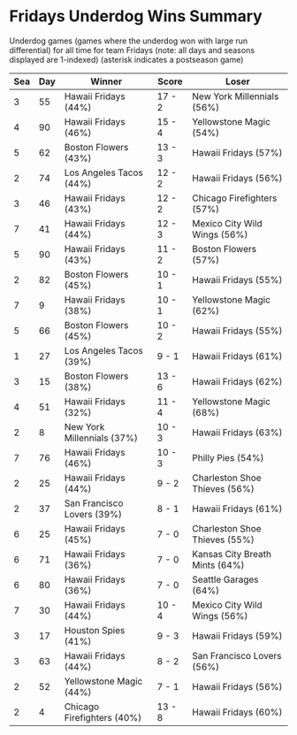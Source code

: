 # Fridays Underdog Wins Summary



Underdog games (games where the underdog won with large run differential) for all time for team Fridays (note: all days and seasons displayed are 1-indexed) (asterisk indicates a postseason game)


| Sea | Day | Winner | Score | Loser | 
| ------ |------ |------ |------ |------ |
| 3 | 55 | Hawaii Fridays (44%) | 17 - 2 | New York Millennials (56%) | 
| 4 | 90 | Hawaii Fridays (46%) | 15 - 4 | Yellowstone Magic (54%) | 
| 5 | 62 | Boston Flowers (43%) | 13 - 3 | Hawaii Fridays (57%) | 
| 2 | 74 | Los Angeles Tacos (44%) | 12 - 2 | Hawaii Fridays (56%) | 
| 3 | 46 | Hawaii Fridays (43%) | 12 - 2 | Chicago Firefighters (57%) | 
| 7 | 41 | Hawaii Fridays (44%) | 12 - 3 | Mexico City Wild Wings (56%) | 
| 5 | 90 | Hawaii Fridays (43%) | 11 - 2 | Boston Flowers (57%) | 
| 2 | 82 | Boston Flowers (45%) | 10 - 1 | Hawaii Fridays (55%) | 
| 7 | 9 | Hawaii Fridays (38%) | 10 - 1 | Yellowstone Magic (62%) | 
| 5 | 66 | Boston Flowers (45%) | 10 - 2 | Hawaii Fridays (55%) | 
| 1 | 27 | Los Angeles Tacos (39%) | 9 - 1 | Hawaii Fridays (61%) | 
| 3 | 15 | Boston Flowers (38%) | 13 - 6 | Hawaii Fridays (62%) | 
| 4 | 51 | Hawaii Fridays (32%) | 11 - 4 | Yellowstone Magic (68%) | 
| 2 | 8 | New York Millennials (37%) | 10 - 3 | Hawaii Fridays (63%) | 
| 7 | 76 | Hawaii Fridays (46%) | 10 - 3 | Philly Pies (54%) | 
| 2 | 25 | Hawaii Fridays (44%) | 9 - 2 | Charleston Shoe Thieves (56%) | 
| 2 | 37 | San Francisco Lovers (39%) | 8 - 1 | Hawaii Fridays (61%) | 
| 6 | 25 | Hawaii Fridays (45%) | 7 - 0 | Charleston Shoe Thieves (55%) | 
| 6 | 71 | Hawaii Fridays (36%) | 7 - 0 | Kansas City Breath Mints (64%) | 
| 6 | 80 | Hawaii Fridays (36%) | 7 - 0 | Seattle Garages (64%) | 
| 7 | 30 | Hawaii Fridays (44%) | 10 - 4 | Mexico City Wild Wings (56%) | 
| 3 | 17 | Houston Spies (41%) | 9 - 3 | Hawaii Fridays (59%) | 
| 3 | 63 | Hawaii Fridays (44%) | 8 - 2 | San Francisco Lovers (56%) | 
| 2 | 52 | Yellowstone Magic (44%) | 7 - 1 | Hawaii Fridays (56%) | 
| 2 | 4 | Chicago Firefighters (40%) | 13 - 8 | Hawaii Fridays (60%) | 


